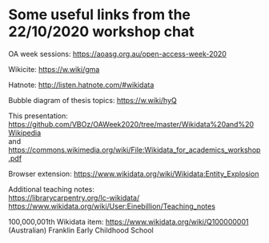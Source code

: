 Some useful links from the 22/10/2020 workshop chat
===================================================

OA week sessions:
https://aoasg.org.au/open-access-week-2020

Wikicite:
https://w.wiki/gma

Hatnote:
http://listen.hatnote.com/#wikidata

Bubble diagram of thesis topics:
https://w.wiki/hyQ

This presentation:
https://github.com/VBOz/OAWeek2020/tree/master/Wikidata%20and%20Wikipedia  
and
https://commons.wikimedia.org/wiki/File:Wikidata_for_academics_workshop.pdf

Browser extension:
https://www.wikidata.org/wiki/Wikidata:Entity_Explosion

Additional teaching notes:  
https://librarycarpentry.org/lc-wikidata/  
https://www.wikidata.org/wiki/User:Einebillion/Teaching_notes

100,000,001th Wikidata item:
https://www.wikidata.org/wiki/Q100000001 (Australian) Franklin Early Childhood School

